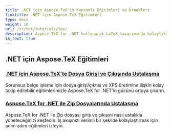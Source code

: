 ```yaml
---
title: .NET için Aspose.TeX'in Kapsamlı Eğitimleri ve Örnekleri
linktitle: .NET için Aspose.TeX Eğitimleri
type: docs
weight: 10
url: /tr/net/tutorials/tex/
description: Aspose.TeX for .NET kullanarak LaTeX tasarımında kolaylıkla ustalaşın. Sorunsuz entegrasyon için indirin ve gelişmiş biçimlendirme, dosya işleme, lisanslama ve daha fazlasını keşfedin.
is_root: true
---
```


## .NET için Aspose.TeX Eğitimleri
### [.NET için Aspose.TeX'te Dosya Girişi ve Çıkışında Ustalaşma](./file-input-and-output/)
Sorunsuz belge işleme için dosya girişi/çıktısı ve XPS üretimine ilişkin kolay takip edilebilir eğitimlerimizle Aspose.TeX for .NET'in gücünü ortaya çıkarın.
### [Aspose.TeX for .NET ile Zip Dosyalarında Ustalaşma](./mastering-zip-file-io/)
Aspose.TeX for .NET ile Zip dosyası giriş ve çıkışını nasıl ustalıkla yöneteceğinizi keşfedin. İş akışınızı verimli bir şekilde kolaylaştırmak için adım adım eğitimleri izleyin.